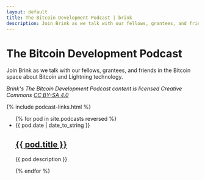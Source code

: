 ```yaml
---
layout: default
title: The Bitcoin Development Podcast | brink
description: Join Brink as we talk with our fellows, grantees, and friends in the Bitcoin space about Bitcoin and Lightning technology.
---
```


<div class="blog-container">

  <h1>The Bitcoin Development Podcast</h1>

  <p>Join Brink as we talk with our fellows, grantees, and friends in the Bitcoin space about Bitcoin and Lightning technology.</p>

  <p><em>Brink's The Bitcoin Development Podcast content is licensed Creative Commons <a href="https://creativecommons.org/licenses/by-sa/4.0/legalcode" target="_blank">CC BY-SA 4.0</a></em></p>

  {% include podcast-links.html %}

  <ul class="post-list">
    {% for pod in site.podcasts reversed %}
    <li>
      <span class="post-meta">{{ pod.date | date_to_string }}</span>
      <h2 class="post-title"><a href="{{ pod.permalink }}">{{ pod.title }}</a></h2>
      <p>{{ pod.description }}</p>
    </li>
    {% endfor %}
  </ul>
</div>
